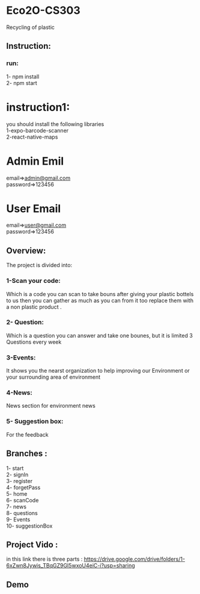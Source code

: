 # Eco2O-CS303
Recycling of plastic
## Instruction:
### run:
1- npm install <br />
2- npm start <br />
# instruction1:
you should install the following libraries
<br />
1-expo-barcode-scanner <br />
2-react-native-maps <br />
# Admin Emil <br/>
email=>admin@gmail.com <br/>
password=>123456 <br/>
# User Email
email=>user@gmail.com <br/>
password=>123456 <br/>
## Overview:
The project is divided into: <br />
### 1-Scan your code:
 Which is a code you can scan to take bouns after giving your plastic bottels to us then you can gather as much as you can from it too replace them with a non plastic product .
### 2- Question: 
 Which is a question you can answer and take one bounes, but it is limited 3 Questions every week 
### 3-Events: 
 It shows you the nearst organization to help improving our Environment or your surrounding area of environment
### 4-News: 
 News section for environment news
### 5- Suggestion box: 
 For the feedback

## Branches :
1- start <br />
2- signIn <br />
3- register <br />
4- forgetPass <br />
5- home <br />
6- scanCode <br />
7- news <br />
8- questions <br />
9- Events <br />
10- suggestionBox <br />
## Project Vido  :
in this link there is three parts : https://drive.google.com/drive/folders/1-6xZwn8Jywis_TBqGZ9GI5wxoU4eiC-i?usp=sharing <br/>
## Demo 
